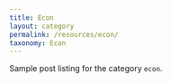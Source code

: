 ```yaml
---
title: Econ
layout: category
permalink: /resources/econ/
taxonomy: Econ
---
```


Sample post listing for the category `econ`.